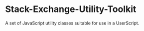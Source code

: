 Stack-Exchange-Utility-Toolkit
==============================

A set of JavaScript utility classes suitable for use in a UserScript.
